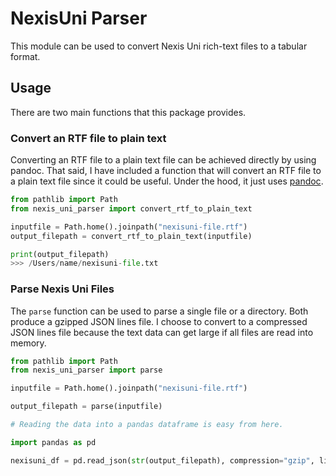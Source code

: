 # NexisUni Parser

This module can be used to convert Nexis Uni rich-text files to a tabular format.

## Usage

There are two main functions that this package provides.

### Convert an RTF file to plain text

Converting an RTF file to a plain text file can be achieved directly by using pandoc. That said, I have included a function that will convert an RTF file to a plain text file since it could be useful. Under the hood, it just uses [pandoc](https://pypi.org/project/pandoc/).


```python
from pathlib import Path
from nexis_uni_parser import convert_rtf_to_plain_text

inputfile = Path.home().joinpath("nexisuni-file.rtf")
output_filepath = convert_rtf_to_plain_text(inputfile)

print(output_filepath)
>>> /Users/name/nexisuni-file.txt

```


### Parse Nexis Uni Files

The `parse` function can be used to parse a single file or a directory. Both produce a gzipped JSON lines file. I choose to convert to a compressed JSON lines file because the text data can get large if all files are read into memory.

```python
from pathlib import Path
from nexis_uni_parser import parse

inputfile = Path.home().joinpath("nexisuni-file.rtf")

output_filepath = parse(inputfile)

# Reading the data into a pandas dataframe is easy from here.

import pandas as pd

nexisuni_df = pd.read_json(str(output_filepath), compression="gzip", lines=True)

```
